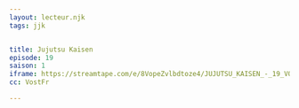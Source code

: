 ```yaml
---
layout: lecteur.njk
tags: jjk


title: Jujutsu Kaisen
episode: 19
saison: 1
iframe: https://streamtape.com/e/8VopeZvlbdtoze4/JUJUTSU_KAISEN_-_19_VOSTFR_[CR_720p].mp4
cc: VostFr

---
```

    